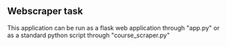 ## Webscraper task

This application can be run as a flask web application through "app.py" or as a standard python script through "course_scraper.py"
